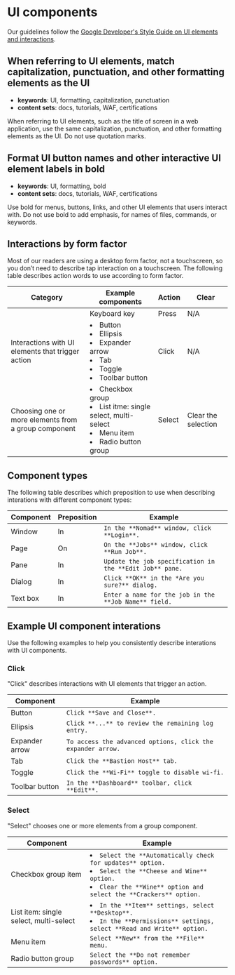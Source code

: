 # UI components

Our guidelines follow the [Google Developer's Style Guide on UI elements and interactions](https://developers.google.com/style/ui-elements).

## When referring to UI elements, match capitalization, punctuation, and other formatting elements as the UI

- **keywords**: UI, formatting, capitalization, punctuation
- **content sets**: docs, tutorials, WAF, certifications

When referring to UI elements, such as the title of screen in a web application, use the same capitalization, punctuation, and other formatting elements as the UI. Do not use quotation marks.


## Format UI button names and other interactive UI element labels in bold

- **keywords**: UI, formatting, bold
- **content sets**: docs, tutorials, WAF, certifications

Use bold for menus, buttons, links, and other UI elements that users interact with. Do not use bold to add emphasis, for names of files, commands, or keywords. 

## Interactions by form factor 

Most of our readers are using a desktop form factor, not a touchscreen, so you don’t need to describe tap interaction on a touchscreen. The following table describes action words to use according to form factor.

| Category | Example components | Action | Clear |
| --- | --- | --- | --- |
| | Keyboard key | Press | N/A |
| Interactions with UI elements that trigger action | <li>Button</li><li>Ellipsis</li><li>Expander arrow</li><li>Tab</li><li>Toggle</li><li>Toolbar button</li> | Click | N/A |
| Choosing one or more elements from a group component | <li>Checkbox group</li><li>List itme: single select, multi-select</li><li>Menu item</li><li>Radio button group</li> | Select | Clear the selection |

## Component types

The following table describes which preposition to use when describing interations with different component types:

| Component | Preposition | Example |
| --- | --- | --- |
| Window | In | `In the **Nomad** window, click **Login**.` |
| Page | On | `On the **Jobs** window, click **Run Job**.` |
| Pane | In | `Update the job specification in the **Edit Job** pane.` |
| Dialog | In | `Click **OK** in the *Are you sure?** dialog.` |
| Text box | In | `Enter a name for the job in the **Job Name** field.` |

## Example UI component interations

Use the following examples to help you consistently describe interations with UI components.

### Click

"Click" describes interactions with UI elements that trigger an action.

| Component | Example |
| --- | --- |
| Button | `Click **Save and Close**.` |
| Ellipsis | `Click **...** to review the remaining log entry.` |
| Expander arrow | `To access the advanced options, click the expander arrow.` |
| Tab | `Click the **Bastion Host** tab.` |
| Toggle | `Click the **Wi-Fi** toggle to disable wi-fi.` |
| Toolbar button | `In the **Dashboard** toolbar, click **Edit**.` |

### Select

"Select" chooses one or more elements from a group component.

| Component | Example |
| --- | --- |
| Checkbox group item | <li>`Select the **Automatically check for updates** option.`</li><li>`Select the **Cheese and Wine** option.`</li><li>`Clear the **Wine** option and select the **Crackers** option.`</li> |
| List item: single select, multi-select | <li>`In the **Item** settings, select **Desktop**.`</li><li>`In the **Permissions** settings, select **Read and Write** option.`</li> |
| Menu item | `Select **New** from the **File** menu.` |
| Radio button group | `Select the **Do not remember passwords** option.` |